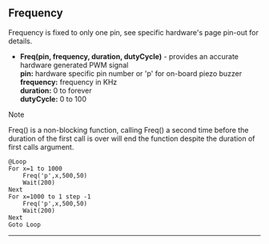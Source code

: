 ## Frequency

Frequency is fixed to only one pin, see specific hardware's page pin-out for details. 

- **Freq(pin, frequency, duration, dutyCycle)** - provides an accurate hardware generated PWM signal <br>
**pin:** hardware specific pin number or 'p' for on-board piezo buzzer <br>
**frequency:** frequency in KHz <br>
**duration:** 0 to forever <br>
**dutyCycle:** 0 to 100

> [!NOTE] 
> Freq() is a non-blocking function, calling Freq() a second time before the duration of the first call is over will end the function despite the duration of first calls argument.

```basic
@Loop
For x=1 to 1000
    Freq('p',x,500,50)
    Wait(200)
Next
For x=1000 to 1 step -1
    Freq('p',x,500,50)
    Wait(200)
Next
Goto Loop
```
---